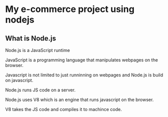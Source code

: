 <h1>My e-commerce project using nodejs</h1>

<h2>What is Node.js</h2>

Node.js is a JavaScript runtime

JavaScript is a programming language that manipulates webpages on the browser.

Javascript is not limited to just runninning on webpages and Node.js is build on javascript.

Node.js runs JS code on a server.

Node.js uses V8 which is an engine that runs javascript on the browser.

V8 takes the JS code and compiles it to machince code.